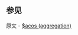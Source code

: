 ## 参见

原文 - [$acos (aggregation)]( https://docs.mongodb.com/manual/reference/operator/aggregation/acos/ )

